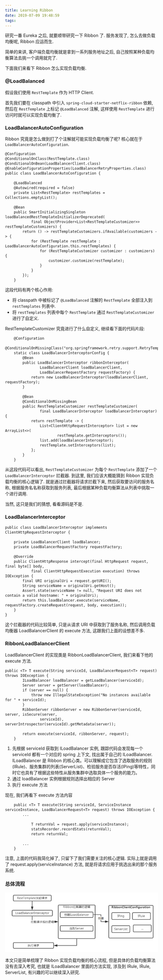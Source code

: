 ```yaml
---
title: Learning Ribbon
date: 2019-07-09 19:48:59
tags:
---
```


研究一番 Eureka 之后, 就要顺带研究一下 Ribbon 了. 服务发现了, 怎么去做负载均衡呢, Ribbon 应运而生.

简单的来讲, 客户端负载均衡就是拿到一系列服务地址之后, 自己按照某种负载均衡算法去挑一个调用就完了. 

下面我们来看下 Ribbon 怎么实现负载均衡.

### @LoadBalanced

假设我们使用 `RestTemplate` 作为 HTTP Client.

首先我们要在 classpath 中引入 `spring-cloud-starter-netflix-ribbon` 依赖, 然后在 `RestTemplate` 上标记 `@LoadBalanced` 注解, 这样使用 `RestTemplate` 进行访问时就可以实现负载均衡了.

### LoadBalancerAutoConfiguration

Ribbon 究竟是怎么做到打了个注解就可能实现负载均衡了呢? 核心就在于 `LoadBalancerAutoConfiguration`.

```
@Configuration
@ConditionalOnClass(RestTemplate.class)
@ConditionalOnBean(LoadBalancerClient.class)
@EnableConfigurationProperties(LoadBalancerRetryProperties.class)
public class LoadBalancerAutoConfiguration {

	@LoadBalanced
	@Autowired(required = false)
	private List<RestTemplate> restTemplates = Collections.emptyList();

	@Bean
	public SmartInitializingSingleton loadBalancedRestTemplateInitializerDeprecated(
			final ObjectProvider<List<RestTemplateCustomizer>> restTemplateCustomizers) {
		return () -> restTemplateCustomizers.ifAvailable(customizers -> {
            for (RestTemplate restTemplate : LoadBalancerAutoConfiguration.this.restTemplates) {
                for (RestTemplateCustomizer customizer : customizers) {
                    customizer.customize(restTemplate);
                }
            }
        });
	}
```

这段代码有两个核心作用:

- 将 classpath 中被标记了 `@LoadBalanced` 注解的 `RestTemplate` 全部注入到 `restTemplates` 列表中.
- 将 `restTemplates` 列表中每个 `RestTemplate` 通过 `RestTemplateCustomizer` 进行了自定义.

RestTemplateCustomizer 究竟进行了什么自定义, 继续看下面的代码片段:

```
	@Configuration
	@ConditionalOnMissingClass("org.springframework.retry.support.RetryTemplate")
	static class LoadBalancerInterceptorConfig {
		@Bean
		public LoadBalancerInterceptor ribbonInterceptor(
				LoadBalancerClient loadBalancerClient,
				LoadBalancerRequestFactory requestFactory) {
			return new LoadBalancerInterceptor(loadBalancerClient, requestFactory);
		}

		@Bean
		@ConditionalOnMissingBean
		public RestTemplateCustomizer restTemplateCustomizer(
				final LoadBalancerInterceptor loadBalancerInterceptor) {
			return restTemplate -> {
                List<ClientHttpRequestInterceptor> list = new ArrayList<>(
                        restTemplate.getInterceptors());
                list.add(loadBalancerInterceptor);
                restTemplate.setInterceptors(list);
            };
		}
	}
```

从这段代码可以看出, `RestTemplateCustomizer` 为每个 `RestTemplate` 添加了一个 `LoadBalancerInterceptor` 拦截器. 到这里, 我们应该大概能猜到 Ribbon 实现负载均衡的核心逻辑了. 就是通过拦截器将请求拦截下来, 然后获取要访问的服务名称, 根据服务名名称获取到服务列表, 最后根据某种负载均衡算法从列表中挑取一个进行调用.

当然, 这只是我们的猜想, 看看源码是不是.

### LoadBalancerInterceptor

```
public class LoadBalancerInterceptor implements ClientHttpRequestInterceptor {

	private LoadBalancerClient loadBalancer;
	private LoadBalancerRequestFactory requestFactory;

	@Override
	public ClientHttpResponse intercept(final HttpRequest request, final byte[] body,
			final ClientHttpRequestExecution execution) throws IOException {
		final URI originalUri = request.getURI();
		String serviceName = originalUri.getHost();
		Assert.state(serviceName != null, "Request URI does not contain a valid hostname: " + originalUri);
		return this.loadBalancer.execute(serviceName, requestFactory.createRequest(request, body, execution));
	}
}
```

这个拦截器的代码比较简单, 只是从请求 URI 中获取到了服务名称, 然后调用负载均衡器 LoadBalancerClient 的 execute 方法, 这跟我们上面的设想差不多.

### RibbonLoadBalancerClient

LoadBalancerClient 的实现类是 RibbonLoadBalancerClient, 我们来看下他的 execute 方法.

```
public <T> T execute(String serviceId, LoadBalancerRequest<T> request) throws IOException {
		ILoadBalancer loadBalancer = getLoadBalancer(serviceId);
		Server server = getServer(loadBalancer);
		if (server == null) {
			throw new IllegalStateException("No instances available for " + serviceId);
		}
		RibbonServer ribbonServer = new RibbonServer(serviceId, server, isSecure(server,
				serviceId), serverIntrospector(serviceId).getMetadata(server));

		return execute(serviceId, ribbonServer, request);
	}
```

1. 先根据 serviceId 获取到 ILoadBalancer 实例, 跟踪代码会发现每一个 serviceId 都有一个对应的 spring 上下文, 找出属于自己的 ILoadBalancer. ILoadBalancer 是 Ribbon 的核心类。可以理解成它包含了选取服务的规则(IRule)、服务集群的列表(ServerList)、检验服务是否存活(IPing)等特性，同时它也具有了根据这些特性从服务集群中选取具体一个服务的能力。
2. 通过 loadBalancer 实例根据规则选择出相应的 Server
3. 执行 execute 方法

现在, 我们再看下 execute 方法内容

```
	public <T> T execute(String serviceId, ServiceInstance serviceInstance, LoadBalancerRequest<T> request) throws IOException {
		...

			T returnVal = request.apply(serviceInstance);
			statsRecorder.recordStats(returnVal);
			return returnVal;

		...
	}
```

注意, 上面的代码我简化掉了, 只留下了我们需要关注的核心逻辑. 实际上就是调用了 request.apply(serviceInstance) 方法, 就是将请求应用于挑选出来的那个服务系统.

### 总体流程

![Ribbon](https://raw.githubusercontent.com/rason/rason.github.io/master/image/ribbon-loadbalancer.png)

本文只是简单梳理了 Ribbon 实现负载均衡的核心流程, 但是具体的负载均衡算法没有去深入考究, 也就是 ILoadBalancer 里面的方法实现, 涉及到 IRule, IRule, ServerList, 有兴趣的可以继续深入研究.

